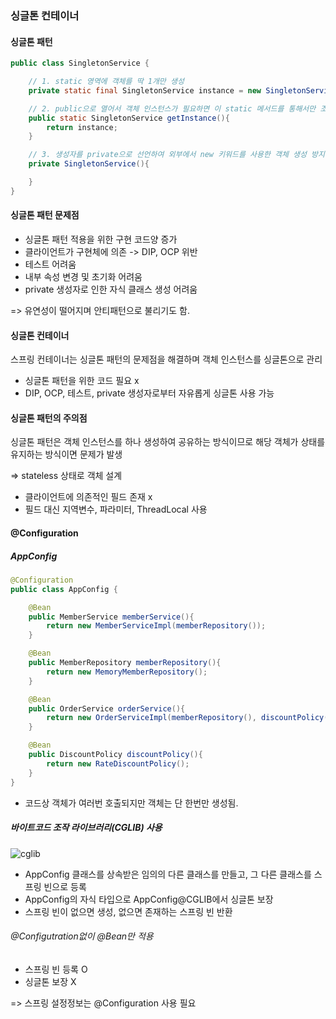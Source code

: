 ### 싱글톤 컨테이너

#### 싱글톤 패턴

``` java
public class SingletonService {

    // 1. static 영역에 객체를 딱 1개만 생성
    private static final SingletonService instance = new SingletonService();

    // 2. public으로 열어서 객체 인스턴스가 필요하면 이 static 메서드를 통해서만 조회하도록 허용
    public static SingletonService getInstance(){
        return instance;
    }

    // 3. 생성자를 private으로 선언하여 외부에서 new 키워드를 사용한 객체 생성 방지
    private SingletonService(){

    }
}
```

#### 싱글톤 패턴 문제점

- 싱글톤 패턴 적용을 위한 구현 코드양 증가
- 클라이언트가 구현체에 의존 -> DIP, OCP 위반
- 테스트 어려움
- 내부 속성 변경 및 초기화 어려움
- private 생성자로 인한 자식 클래스 생성 어려움

=> 유연성이 떨어지며 안티패턴으로 불리기도 함.


#### 싱글톤 컨테이너

스프링 컨테이너는 싱글톤 패턴의 문제점을 해결하며 객체 인스턴스를 싱글톤으로 관리

- 싱글톤 패턴을 위한 코드 필요 x
- DIP, OCP, 테스트, private 생성자로부터 자유롭게 싱글톤 사용 가능

#### 싱글톤 패턴의 주의점

싱글톤 패턴은 객체 인스턴스를 하나 생성하여 공유하는 방식이므로 해당 객체가 상태를 유지하는 방식이면 문제가 발생

=> stateless 상태로 객체 설계

- 클라이언트에 의존적인 필드 존재 x
- 필드 대신 지역변수, 파라미터, ThreadLocal 사용

#### @Configuration

##### AppConfig

``` java
@Configuration
public class AppConfig {

    @Bean
    public MemberService memberService(){
        return new MemberServiceImpl(memberRepository());
    }

    @Bean
    public MemberRepository memberRepository(){
        return new MemoryMemberRepository();
    }

    @Bean
    public OrderService orderService(){
        return new OrderServiceImpl(memberRepository(), discountPolicy());
    }

    @Bean
    public DiscountPolicy discountPolicy(){
        return new RateDiscountPolicy();
    }
}
```

- 코드상 객체가 여러번 호출되지만 객체는 단 한번만 생성됨.

##### 바이트코드 조작 라이브러리(CGLIB) 사용

![cglib](https://user-images.githubusercontent.com/68267278/161438007-d992d07f-8b26-47d9-81a6-345d6b6c61f6.png)

- AppConfig 클래스를 상속받은 임의의 다른 클래스를 만들고, 그 다른 클래스를 스프링 빈으로 등록
- AppConfig의 자식 타입으로 AppConfig@CGLIB에서 싱글톤 보장
- 스프링 빈이 없으면 생성, 없으면 존재하는 스프링 빈 반환

###### @Configutration없이 @Bean만 적용

- 스프링 빈 등록 O
- 싱글톤 보장 X
  
=> 스프링 설정정보는 @Configuration 사용 필요